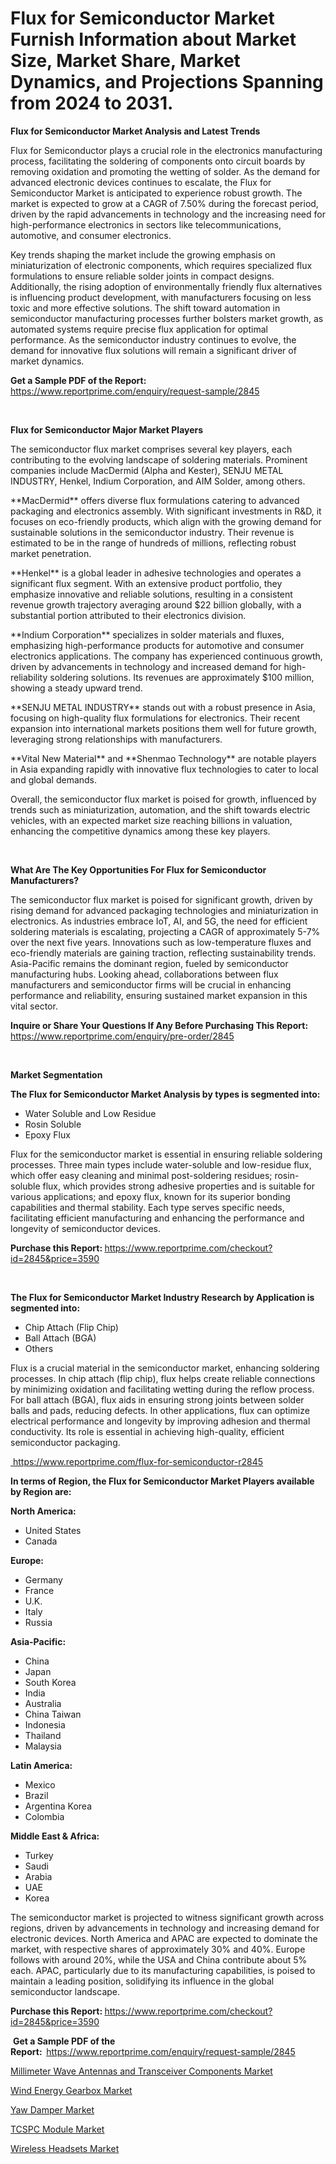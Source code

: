 <p><h1>Flux for Semiconductor Market Furnish Information about Market Size, Market Share, Market Dynamics, and Projections Spanning from 2024 to 2031.</h1></p><p><strong>Flux for Semiconductor Market Analysis and Latest Trends</strong></p>
<p><p>Flux for Semiconductor plays a crucial role in the electronics manufacturing process, facilitating the soldering of components onto circuit boards by removing oxidation and promoting the wetting of solder. As the demand for advanced electronic devices continues to escalate, the Flux for Semiconductor Market is anticipated to experience robust growth. The market is expected to grow at a CAGR of 7.50% during the forecast period, driven by the rapid advancements in technology and the increasing need for high-performance electronics in sectors like telecommunications, automotive, and consumer electronics.</p><p>Key trends shaping the market include the growing emphasis on miniaturization of electronic components, which requires specialized flux formulations to ensure reliable solder joints in compact designs. Additionally, the rising adoption of environmentally friendly flux alternatives is influencing product development, with manufacturers focusing on less toxic and more effective solutions. The shift toward automation in semiconductor manufacturing processes further bolsters market growth, as automated systems require precise flux application for optimal performance. As the semiconductor industry continues to evolve, the demand for innovative flux solutions will remain a significant driver of market dynamics.</p></p>
<p><strong>Get a Sample PDF of the Report:&nbsp;</strong> <a href="https://www.reportprime.com/enquiry/request-sample/2845">https://www.reportprime.com/enquiry/request-sample/2845</a></p>
<p>&nbsp;</p>
<p><strong>Flux for Semiconductor Major Market Players</strong></p>
<p><p>The semiconductor flux market comprises several key players, each contributing to the evolving landscape of soldering materials. Prominent companies include MacDermid (Alpha and Kester), SENJU METAL INDUSTRY, Henkel, Indium Corporation, and AIM Solder, among others.</p><p>**MacDermid** offers diverse flux formulations catering to advanced packaging and electronics assembly. With significant investments in R&D, it focuses on eco-friendly products, which align with the growing demand for sustainable solutions in the semiconductor industry. Their revenue is estimated to be in the range of hundreds of millions, reflecting robust market penetration.</p><p>**Henkel** is a global leader in adhesive technologies and operates a significant flux segment. With an extensive product portfolio, they emphasize innovative and reliable solutions, resulting in a consistent revenue growth trajectory averaging around $22 billion globally, with a substantial portion attributed to their electronics division.</p><p>**Indium Corporation** specializes in solder materials and fluxes, emphasizing high-performance products for automotive and consumer electronics applications. The company has experienced continuous growth, driven by advancements in technology and increased demand for high-reliability soldering solutions. Its revenues are approximately $100 million, showing a steady upward trend.</p><p>**SENJU METAL INDUSTRY** stands out with a robust presence in Asia, focusing on high-quality flux formulations for electronics. Their recent expansion into international markets positions them well for future growth, leveraging strong relationships with manufacturers.</p><p>**Vital New Material** and **Shenmao Technology** are notable players in Asia expanding rapidly with innovative flux technologies to cater to local and global demands. </p><p>Overall, the semiconductor flux market is poised for growth, influenced by trends such as miniaturization, automation, and the shift towards electric vehicles, with an expected market size reaching billions in valuation, enhancing the competitive dynamics among these key players.</p></p>
<p>&nbsp;</p>
<p><strong>What Are The Key Opportunities For Flux for Semiconductor Manufacturers?</strong></p>
<p><p>The semiconductor flux market is poised for significant growth, driven by rising demand for advanced packaging technologies and miniaturization in electronics. As industries embrace IoT, AI, and 5G, the need for efficient soldering materials is escalating, projecting a CAGR of approximately 5-7% over the next five years. Innovations such as low-temperature fluxes and eco-friendly materials are gaining traction, reflecting sustainability trends. Asia-Pacific remains the dominant region, fueled by semiconductor manufacturing hubs. Looking ahead, collaborations between flux manufacturers and semiconductor firms will be crucial in enhancing performance and reliability, ensuring sustained market expansion in this vital sector.</p></p>
<p><strong>Inquire or Share Your Questions If Any Before Purchasing This Report:</strong> <a href="https://www.reportprime.com/enquiry/pre-order/2845">https://www.reportprime.com/enquiry/pre-order/2845</a></p>
<p>&nbsp;</p>
<p><strong>Market Segmentation</strong></p>
<p><strong>The Flux for Semiconductor Market Analysis by types is segmented into:</strong></p>
<p><ul><li>Water Soluble and Low Residue</li><li>Rosin Soluble</li><li>Epoxy Flux</li></ul></p>
<p><p>Flux for the semiconductor market is essential in ensuring reliable soldering processes. Three main types include water-soluble and low-residue flux, which offer easy cleaning and minimal post-soldering residues; rosin-soluble flux, which provides strong adhesive properties and is suitable for various applications; and epoxy flux, known for its superior bonding capabilities and thermal stability. Each type serves specific needs, facilitating efficient manufacturing and enhancing the performance and longevity of semiconductor devices.</p></p>
<p><strong>Purchase this Report:&nbsp;</strong><a href="https://www.reportprime.com/checkout?id=2845&price=3590">https://www.reportprime.com/checkout?id=2845&price=3590</a></p>
<p>&nbsp;</p>
<p><strong>The Flux for Semiconductor Market Industry Research by Application is segmented into:</strong></p>
<p><ul><li>Chip Attach (Flip Chip)</li><li>Ball Attach (BGA)</li><li>Others</li></ul></p>
<p><p>Flux is a crucial material in the semiconductor market, enhancing soldering processes. In chip attach (flip chip), flux helps create reliable connections by minimizing oxidation and facilitating wetting during the reflow process. For ball attach (BGA), flux aids in ensuring strong joints between solder balls and pads, reducing defects. In other applications, flux can optimize electrical performance and longevity by improving adhesion and thermal conductivity. Its role is essential in achieving high-quality, efficient semiconductor packaging.</p></p>
<p><a href="https://www.reportprime.com/flux-for-semiconductor-r2845">&nbsp;https://www.reportprime.com/flux-for-semiconductor-r2845</a></p>
<p><strong>In terms of Region, the Flux for Semiconductor Market Players available by Region are:</strong></p>
<p>
    <p> <strong> North America: </strong>
        <ul>
            <li>United States</li>
            <li>Canada</li>
        </ul>
        </p> 
    <p> <strong> Europe: </strong>
        <ul>
            <li>Germany</li>
            <li>France</li>
            <li>U.K.</li>
            <li>Italy</li>
            <li>Russia</li>
        </ul>
        </p> 
    <p> <strong> Asia-Pacific: </strong>
        <ul>
            <li>China</li>
            <li>Japan</li>
            <li>South Korea</li>
            <li>India</li>
            <li>Australia</li>
            <li>China Taiwan</li>
            <li>Indonesia</li>
            <li>Thailand</li>
            <li>Malaysia</li>
        </ul>
        </p> 
    <p> <strong> Latin America: </strong>
        <ul>
            <li>Mexico</li>
            <li>Brazil</li>
            <li>Argentina Korea</li>
            <li>Colombia</li>
        </ul>
        </p> 
    <p> <strong> Middle East & Africa: </strong>
        <ul>
            <li>Turkey</li>
            <li>Saudi</li>
            <li>Arabia</li>
            <li>UAE</li>
            <li>Korea</li>
        </ul>
    </p>
    </p>
<p><p>The semiconductor market is projected to witness significant growth across regions, driven by advancements in technology and increasing demand for electronic devices. North America and APAC are expected to dominate the market, with respective shares of approximately 30% and 40%. Europe follows with around 20%, while the USA and China contribute about 5% each. APAC, particularly due to its manufacturing capabilities, is poised to maintain a leading position, solidifying its influence in the global semiconductor landscape.</p></p>
<p><strong>Purchase this Report: </strong><a href="https://www.reportprime.com/checkout?id=2845&price=3590">https://www.reportprime.com/checkout?id=2845&price=3590</a></p>
<p>&nbsp;<strong>Get a Sample PDF of the Report:&nbsp;&nbsp;</strong><a href="https://www.reportprime.com/enquiry/request-sample/2845">https://www.reportprime.com/enquiry/request-sample/2845</a></p>
<p><strong></strong></p>
<p><p><a href="https://github.com/ParvinKhatun77/Market-Research-Report-List-1/blob/main/millimeter-wave-antennas-and-transceiver-components-market.md">Millimeter Wave Antennas and Transceiver Components Market</a></p><p><a href="https://issuu.com/reportprime-2/docs/wind-energy-gearbox-market-size-203_09ec382cc740ba">Wind Energy Gearbox Market</a></p><p><a href="https://issuu.com/reportprime-2/docs/yaw-damper-market-size-2030.pptx_ebb6336b252757">Yaw Damper Market</a></p><p><a href="https://github.com/abbislposival/Market-Research-Report-List-1/blob/main/tcspc-module-market.md">TCSPC Module Market</a></p><p><a href="https://www.linkedin.com/pulse/wireless-headsets-market-research-report-exploring-size-r8n3f?trackingId=JpozwRJKR%2Bi3NJw4ujccxw%3D%3D">Wireless Headsets Market</a></p></p>